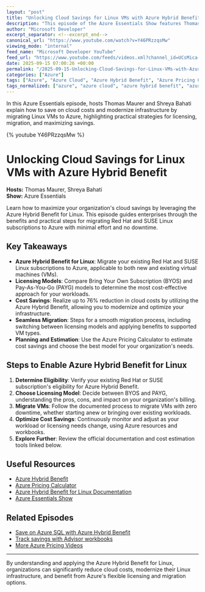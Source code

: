 ```yaml
---
layout: "post"
title: "Unlocking Cloud Savings for Linux VMs with Azure Hybrid Benefit"
description: "This episode of the Azure Essentials Show features Thomas Maurer and Shreya Bahati discussing how organizations can leverage the Azure Hybrid Benefit for Linux to migrate existing Red Hat and SUSE Linux subscriptions to Azure. The discussion covers migration strategies, licensing options (including BYOS and PAYG models), cost-saving tactics, seamless migration processes, and using the Azure Pricing Calculator to estimate savings. Viewers will learn actionable steps to optimize cloud expenditure and discover detailed documentation and resources to enable the Azure Hybrid Benefit for Linux."
author: "Microsoft Developer"
excerpt_separator: <!--excerpt_end-->
canonical_url: "https://www.youtube.com/watch?v=Y46PRzzqsMw"
viewing_mode: "internal"
feed_name: "Microsoft Developer YouTube"
feed_url: "https://www.youtube.com/feeds/videos.xml?channel_id=UCsMica-v34Irf9KVTh6xx-g"
date: 2025-09-15 07:00:26 +00:00
permalink: "/2025-09-15-Unlocking-Cloud-Savings-for-Linux-VMs-with-Azure-Hybrid-Benefit.html"
categories: ["Azure"]
tags: ["Azure", "Azure Cloud", "Azure Hybrid Benefit", "Azure Pricing Calculator", "Azure VM", "BYOS", "Cloud Migration", "Cost Savings", "Infrastructure Modernization", "Licensing", "Linux", "Migration", "PAYG", "Red Hat", "SUSE", "Videos"]
tags_normalized: ["azure", "azure cloud", "azure hybrid benefit", "azure pricing calculator", "azure vm", "byos", "cloud migration", "cost savings", "infrastructure modernization", "licensing", "linux", "migration", "payg", "red hat", "suse", "videos"]
---
```


In this Azure Essentials episode, hosts Thomas Maurer and Shreya Bahati explain how to save on cloud costs and modernize infrastructure by migrating Linux VMs to Azure, highlighting practical strategies for licensing, migration, and maximizing savings.<!--excerpt_end-->

{% youtube Y46PRzzqsMw %}

# Unlocking Cloud Savings for Linux VMs with Azure Hybrid Benefit

**Hosts:** Thomas Maurer, Shreya Bahati  
**Show:** Azure Essentials

Learn how to maximize your organization's cloud savings by leveraging the Azure Hybrid Benefit for Linux. This episode guides enterprises through the benefits and practical steps for migrating Red Hat and SUSE Linux subscriptions to Azure with minimal effort and no downtime.

## Key Takeaways

- **Azure Hybrid Benefit for Linux**: Migrate your existing Red Hat and SUSE Linux subscriptions to Azure, applicable to both new and existing virtual machines (VMs).
- **Licensing Models**: Compare Bring Your Own Subscription (BYOS) and Pay-As-You-Go (PAYG) models to determine the most cost-effective approach for your workloads.
- **Cost Savings**: Realize up to 76% reduction in cloud costs by utilizing the Azure Hybrid Benefit, allowing you to modernize and optimize your infrastructure.
- **Seamless Migration**: Steps for a smooth migration process, including switching between licensing models and applying benefits to supported VM types.
- **Planning and Estimation**: Use the Azure Pricing Calculator to estimate cost savings and choose the best model for your organization's needs.

## Steps to Enable Azure Hybrid Benefit for Linux

1. **Determine Eligibility**: Verify your existing Red Hat or SUSE subscription's eligibility for Azure Hybrid Benefit.
2. **Choose Licensing Model**: Decide between BYOS and PAYG, understanding the pros, cons, and impact on your organization's billing.
3. **Migrate VMs**: Follow the documented process to migrate VMs with zero downtime, whether starting anew or bringing over existing workloads.
4. **Optimize Cost Savings**: Continuously monitor and adjust as your workload or licensing needs change, using Azure resources and workbooks.
5. **Explore Further**: Review the official documentation and cost estimation tools linked below.

## Useful Resources

- [Azure Hybrid Benefit](https://aka.ms/AHB)  
- [Azure Pricing Calculator](https://azure.microsoft.com/pricing/calculator)  
- [Azure Hybrid Benefit for Linux Documentation](https://aka.ms/AzEssentials/222/01)  
- [Azure Essentials Show](https://aka.ms/AzureEssentialsShow)

## Related Episodes

- [Save on Azure SQL with Azure Hybrid Benefit](https://aka.ms/AzEssentials/189)  
- [Track savings with Advisor workbooks](https://aka.ms/azenable/165)  
- [More Azure Pricing Videos](https://aka.ms/AzurePricingVideos)

---

By understanding and applying the Azure Hybrid Benefit for Linux, organizations can significantly reduce cloud costs, modernize their Linux infrastructure, and benefit from Azure's flexible licensing and migration options.
